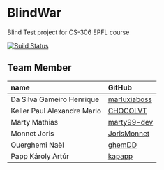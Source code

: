 # BlindWar
Blind Test project for CS-306 EPFL course

[![Build Status](https://api.cirrus-ci.com/github/BlindWar-SDP/BlindWar.svg)](https://cirrus-ci.com/github/BlindWar-SDP/BlindWar)


## Team Member
| name | GitHub |
| :--- | :--- |
|Da Silva Gameiro Henrique   | [marluxiaboss](https://github.com/marluxiaboss) |
|Keller Paul Alexandre Mario | [CHOCOLVT](https://github.com/CHOCOLVT) |
|Marty Mathias               | [marty99-dev](https://github.com/marty99-dev) |
|Monnet Joris                | [JorisMonnet](https://github.com/JorisMonnet) |
|Ouerghemi Naël              | [ghemDD](https://github.com/ghemDD) |
|Papp Károly Artúr           | [kapapp](https://github.com/kapapp) |

